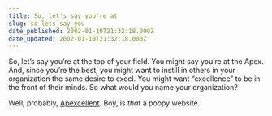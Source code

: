 ```yaml
---
title: So, let's say you're at
slug: so_lets_say_you
date_published: 2002-01-10T21:32:18.000Z
date_updated: 2002-01-10T21:32:18.000Z
---
```


So, let’s say you’re at the top of your field. You might say you’re at the Apex. And, since you’re the best, you might want to instill in others in your organization the same desire to excel. You might want “excellence” to be in the front of their minds. So what would you name your organization?

Well, probably, [Apexcellent](http://www.apexcellent.com). Boy, is *that* a poopy website.
